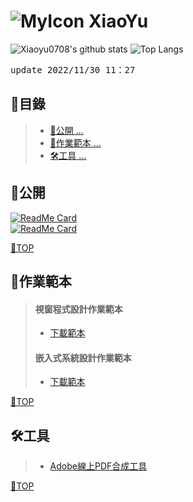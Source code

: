 # ![MyIcon](https://avatars.githubusercontent.com/u/68182187?s=22&v=4) XiaoYu

![Xiaoyu0708's github stats](https://github-readme-stats.vercel.app/api?username=xiaoyu0708&theme=transparent)
![Top Langs](https://github-readme-stats.vercel.app/api/top-langs/?username=xiaoyu0708&layout=compact&theme=transparent)

<pre>update 2022/11/30 11：27</pre>

## 📂目錄
>- [🎈公開 ... ](#公開)
>- [📒作業範本 ... ](#作業範本)
>- [🛠工具 ... ](#工具)

## 🎈公開
[![ReadMe Card](https://github-readme-stats.vercel.app/api/pin/?username=XiaoYu0708&repo=Csharp-Public)](https://github.com/XiaoYu0708/Csharp-Public)  
[![ReadMe Card](https://github-readme-stats.vercel.app/api/pin/?username=XiaoYu0708&repo=Embedded-Public)](https://github.com/XiaoYu0708/Embedded-Public)

[📍TOP](#目錄)

## 📒作業範本
> #### 視窗程式設計作業範本
>- [下載範本](https://github.com/XiaoYu0708/XiaoYu0708/raw/main/5a9g00XXexX.docx)
> #### 嵌入式系統設計作業範本
>- [下載範本](https://github.com/XiaoYu0708/XiaoYu0708/raw/main/5a9g00XX.docx)

[📍TOP](#目錄)
 
## 🛠工具
>- [Adobe線上PDF合成工具](https://www.adobe.com/tw/acrobat/online/merge-pdf.html)

[📍TOP](#目錄)

